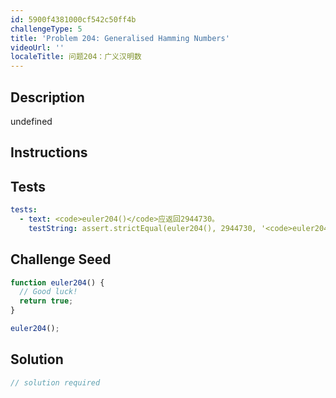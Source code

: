 ```yaml
---
id: 5900f4381000cf542c50ff4b
challengeType: 5
title: 'Problem 204: Generalised Hamming Numbers'
videoUrl: ''
localeTitle: 问题204：广义汉明数
---
```


## Description
undefined

## Instructions
<section id="instructions">
</section>

## Tests
<section id='tests'>

```yml
tests:
  - text: <code>euler204()</code>应返回2944730。
    testString: assert.strictEqual(euler204(), 2944730, '<code>euler204()</code> should return 2944730.');

```

</section>

## Challenge Seed
<section id='challengeSeed'>

<div id='js-seed'>

```js
function euler204() {
  // Good luck!
  return true;
}

euler204();

```

</div>



</section>

## Solution
<section id='solution'>

```js
// solution required
```
</section>
